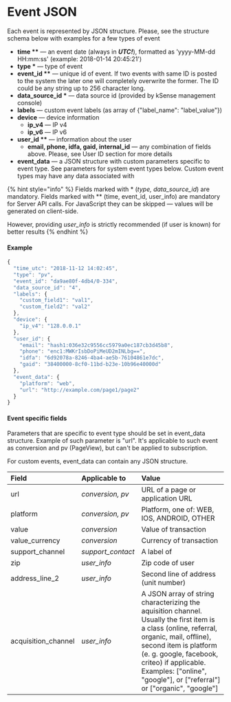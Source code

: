 # Event JSON

Each event is represented by JSON structure. Please, see the structure schema below with examples for a few types of event

* **time \*\*** — an event date \(always in _**UTC!**_\), formatted as 'yyyy-MM-dd HH:mm:ss' \(example: 2018-01-14 20:45:21'\)
* **type \*** — type of event
* **event\_id \*\*** — unique id of event. If two events with same ID is posted to the system the later one will completely overwrite the former. The ID could be any string up to 256 character long.
* **data\_source\_id \*** — data source id \(provided by kSense management console\)
* **labels** — custom event labels \(as array of {"label\_name": "label\_value"}\)
* **device** — device information
  * **ip\_v4** — IP v4
  * **ip\_v6** — IP v6
* **user\_id \*\*** — information about the user
  * **email, phone, idfa, gaid, internal\_id** — any combination of fields above. Please, see User ID section for more details
* **event\_data** — a JSON structure with custom parameters specific to event type. See parameters for system event types below. Custom event types may have any data associated with

{% hint style="info" %}
Fields marked with \* \(_type, data\_source\_id_\) are mandatory. Fields marked with \*\* \(time, event\_id, user\_info\) are mandatory for Server API calls. For JavaScript they can be skipped — values will be generated on client-side.

However, providing _user\_info_ is strictly recommended \(if user is known\) for better results
{% endhint %}

#### Example

```javascript
{
  "time_utc": "2018-11-12 14:02:45",
  "type": "pv",
  "event_id": "da9ae80f-4db4/0-334",
  "data_source_id": "4",
  "labels": {
    "custom_field1": "val1",
    "custom_field2": "val2"
  },
  "device": {
    "ip_v4": "128.0.0.1"
  },
  "user_id": {
    "email": "hash1:036e32c9556cc5979a0ec187cb3d45b8",
    "phone": "enc1:MWKrIsbDoPiMeUD2mINLbg==",
    "idfa": "6d92078a-8246-4ba4-ae5b-76104861e7dc",
    "gaid": "38400000-8cf0-11bd-b23e-10b96e40000d"
  },
  "event_data": {
    "platform": "web",
    "url": "http://example.com/page1/page2"
  }
}
```

#### **Event specific fields**

Parameters that are specific to event type should be set in event\_data structure. Example of such parameter is "url". It's applicable to such event as conversion and pv \(PageView\), but can't be applied to subscription. 

For custom events, event\_data can contain any JSON structure.

| Field | Applicable to | Value |
| :--- | :--- | :--- |
| url | _conversion, pv_ | URL of a page or application URL |
| platform | _conversion, pv_ | Platform, one of: WEB, IOS, ANDROID, OTHER |
| value | _conversion_ | Value of transaction |
| value\_currency | _conversion_ | Currency of transaction |
| support\_channel | _support\_contact_ | A label of  |
| zip | _user\_info_ | Zip code of user |
| address\_line\_2 | _user\_info_ | Second line of address \(unit number\) |
| acquisition\_channel | _user\_info_ | A JSON array of string characterizing the aquisition channel. Usually the first item is a class \(online, referral, organic, mail, offline\), second item is platform \(e. g. google, facebook, criteo\) if applicable. Examples: \["online", "google"\], or \["referral"\] or \["organic", "google"\] |



####  



